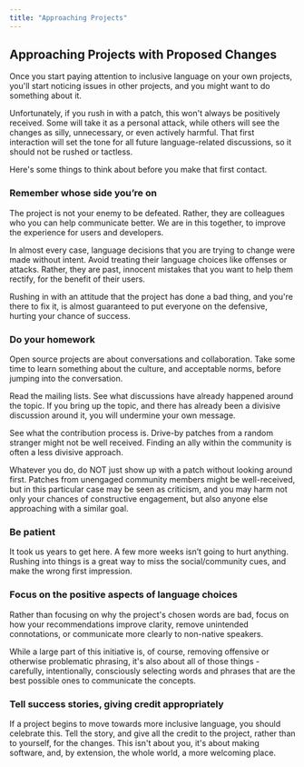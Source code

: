 ```yaml
---
title: "Approaching Projects"
---
```


## Approaching Projects with Proposed Changes

Once you start paying attention to inclusive language on your own
projects, you'll start noticing issues in other projects, and you might
want to do something about it.

Unfortunately, if you rush in with a patch, this won't always be
positively received. Some will take it as a personal attack, while
others will see the changes as silly, unnecessary, or even actively
harmful. That first interaction will set the tone for all future
language-related discussions, so it should not be rushed or tactless.

Here's some things to think about before you make that first contact.

### Remember whose side you’re on

The project is not your enemy to be defeated. Rather, they are
colleagues who you can help communicate better. We are in this together,
to improve the experience for users and developers.

In almost every case, language decisions that you are trying to change
were made without intent. Avoid treating their language choices like offenses
or attacks. Rather, they are past, innocent mistakes that you want to help
them rectify, for the benefit of their users.

Rushing in with an attitude that the project has done a bad thing, and
you're there to fix it, is almost guaranteed to put everyone on the
defensive, hurting your chance of success.

### Do your homework

Open source projects are about conversations and collaboration. Take
some time to learn something about the culture, and acceptable norms,
before jumping into the conversation.

Read the mailing lists. See what discussions have already happened around the
topic. If you bring up the topic, and there has already been a divisive
discussion around it, you will undermine your own message.

See what the contribution process is. Drive-by patches from a random stranger
might not be well received. Finding an ally within the community is
often a less divisive approach.

Whatever you do, do NOT just show up with a patch without looking around first.
Patches from unengaged community members might be well-received, but in this
particular case may be seen as criticism, and you may harm not only your chances
of constructive engagement, but also anyone else approaching with a similar goal.

### Be patient

It took us years to get here. A few more weeks isn’t going to hurt anything.
Rushing into things is a great way to miss the social/community cues, and make
the wrong first impression.

### Focus on the positive aspects of language choices

Rather than focusing on why the project's chosen words are bad, focus on
how your recommendations improve clarity, remove unintended
connotations, or communicate more clearly to non-native speakers.

While a large part of this initiative is, of course, removing offensive
or otherwise problematic phrasing, it's also about all of those things -
carefully, intentionally, consciously selecting words and phrases that
are the best possible ones to communicate the concepts.

### Tell success stories, giving credit appropriately

If a project begins to move towards more inclusive language, you should
celebrate this. Tell the story, and give all the credit to the project,
rather than to yourself, for the changes. This isn't about you, it's
about making software, and, by extension, the whole world, a more
welcoming place.



